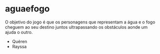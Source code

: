 # aguaefogo
O objetivo do jogo é que os personagens que representam a água e o fogo cheguem ao seu destino juntos ultrapassando os obstáculos aonde um ajuda o outro.
- Quéren
- Rayssa
